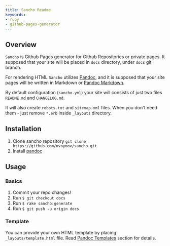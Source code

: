 ```yaml
---
title: Sancho Readme
keywords:
- ruby
- github-pages-generator
...
```


## Overview

`Sancho` is Github Pages generator for Github Repositories or private pages. It supposed that your site will be placed in `docs` directory, under `docs` git branch.

For rendering HTML `Sancho` utilizes [Pandoc](https://pandoc.org), and it is supposed that your site pages will be written in Markdown or [Pandoc Markdown](https://pandoc.org/MANUAL.html#pandocs-markdown).

By default configuration (`sancho.yml`) your site will consists of just two files `README.md` and `CHANGELOG.md`.

It will also create `robots.txt` and `sitemap.xml` files. When you don't need them - just remove `*.erb` inside `_layouts` directory.

## Installation

1. Clone sancho repository
   `git clone https://github.com/nvoynov/sancho.git`
2. Install [pandoc](https://pandoc.org/installing.html)

## Usage

### Basics

1. Commit your repo changes!
2. Run `$ git checkout docs`
3. Run `$ rake sancho:generate`
4. Run `$ git push -u origin docs`

### Template

You can provide your own HTML template by placing `_layouts/template.html` file. Read [Pandoc Templates](https://pandoc.org/MANUAL.html#templates) section for details.

